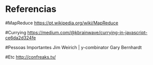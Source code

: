# Referencias

#MapReduce
https://pt.wikipedia.org/wiki/MapReduce

#Currying
https://medium.com/@kbrainwave/currying-in-javascript-ce6da2d324fe

#Pessoas Importantes
Jim Weirich |  y-combinator
Gary Bernhardt

#Etc
http://confreaks.tv/
